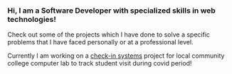 ### Hi, I am a Software Developer with specialized skills in web technologies!

Check out some of the projects which I have done to solve a specific problems that I have faced personally or at a professional level. 

Currently I am working on a <a href="https://github.com/wajeht/check-in-systems">check-in systems</a> project for local community college computer lab to track student visit during covid period!
